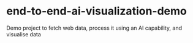 # end-to-end-ai-visualization-demo
Demo project to fetch web data, process it using an AI capability, and visualise data 
